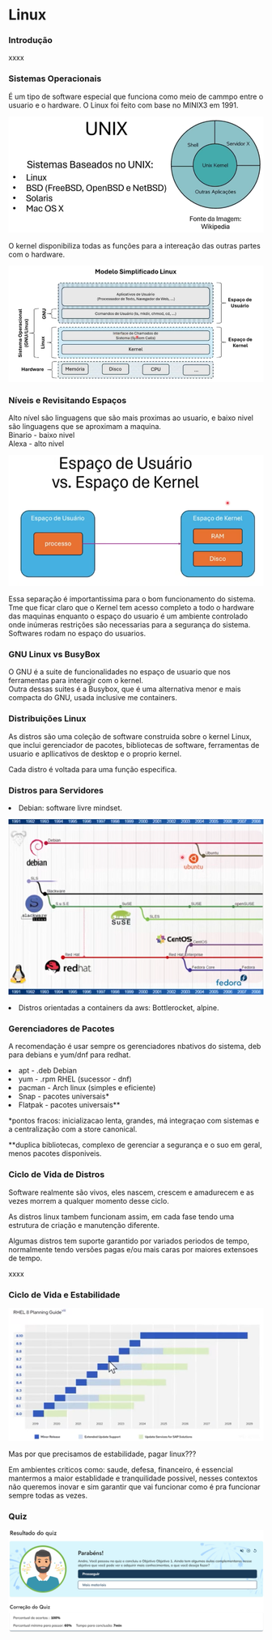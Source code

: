# Linux


<h3>Introdução</h3>
<p> xxxx
<h3>Sistemas Operacionais</h3>
<p>É um tipo de software especial que funciona como meio de cammpo entre o usuario e o hardware.
O Linux foi feito com base no MINIX3 em 1991.

![alt text](image.png)
<p> O kernel disponibiliza todas as funções para a intereação das outras partes com o hardware.

![alt text](image-1.png)

<h3>Níveis e Revisitando Espaços</h3>
<p> Alto nível são linguagens que são mais proximas ao usuario, e baixo nivel são linguagens que se aproximam a maquina.<br>
Binario - baixo nivel<br>
Alexa - alto nivel

![alt text](image-2.png)

<p>Essa separação é importantissima para o bom funcionamento do sistema. Tme que ficar claro que o Kernel tem acesso completo a todo o hardware das maquinas enquanto o espaço do usuario é um ambiente controlado onde inúmeras restrições são necessarias para a segurança do sistema. Softwares rodam no espaço do usuarios.

<h3>GNU Linux vs BusyBox</h3>
<p> O GNU é a suite de funcionalidades no espaço de usuario que nos ferramentas para interagir com o kernel.<br>
Outra dessas suites é a Busybox, que é uma alternativa menor e mais compacta do GNU, usada inclusive me containers.

<h3>Distribuições Linux</h3>
<p> As distros são uma coleção de software construida sobre o kernel Linux, que inclui gerenciador de pacotes, bibliotecas de software, ferramentas de usuario e apllicativos de desktop e o proprio kernel.
<p>Cada distro é voltada para uma função especifica.

<h3>Distros para Servidores</h3>
<li> Debian: software livre mindset.

![alt text](image-3.png)

<li>Distros orientadas a containers da aws: Bottlerocket, alpine.

<h3>Gerenciadores de Pacotes</h3>
<p>A recomendação é usar sempre os gerenciadores nbativos do sistema, deb para debians e yum/dnf para redhat.
<li> apt - .deb Debian
<li>yum - .rpm RHEL (sucessor - dnf)
<li>pacman - Arch linux (simples e eficiente)
<li>Snap - pacotes universais*
<li>Flatpak - pacotes universais**

*pontos fracos: inicializacao lenta, grandes, má integraçao com sistemas e a centralização com a store canonical.

**duplica bibliotecas, complexo de gerenciar a segurança e o suo em geral, menos pacotes disponiveis.

<h3>Ciclo de Vida de Distros</h3>
<p>Software realmente são vivos, eles nascem, crescem e amadurecem e as vezes  morrem a qualquer momento desse ciclo.
<p>As distros linux tambem funcionam assim, em cada fase tendo uma estrutura de criação e manutenção diferente.
<p>Algumas distros tem suporte garantido por variados periodos de tempo, normalmente tendo versões pagas e/ou mais caras por maiores extensoes de tempo.   
<p> xxxx

<h3>Ciclo de Vida e Estabilidade</h3>

![alt text](image-4.png)

<p> Mas por que precisamos de estabilidade, pagar linux???
<p>Em ambientes criticos como: saude, defesa, financeiro, é essencial mantermos a maior establidade e tranquilidade possivel, nesses contextos não queremos inovar e sim garantir que vai funcionar como é pra funcionar sempre todas as vezes.


<h3>Quiz</h3>

![alt text](image-5.png)

